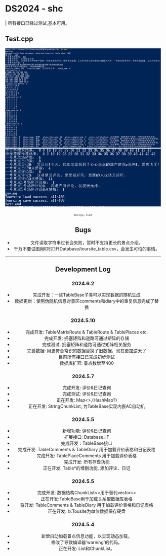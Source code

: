 # DS2024 - shc 
| 所有接口已经过测试,基本可用。

## Test.cpp
<center><img src="./assets/test-1.png" alt="png" >
<center><img src="./assets/test-1-1.png" alt="png" >
<p><span style="font-size: 8px;">test.cpp - 0.4.0</span></p></center>

## Bugs
* 文件读取字符串过长会失败，暂时不支持更长的景点介绍。
* 千万不要试图用IDE打开Database/toursite_table.csv，会发生可怕的事情。
---

## Development Log
### 2024.6.2
* 完成开发：一些TableBase子类可以实现数据的随机生成
* 数据更新：使用伪随机信息对景区comments和diary中的重复信息完成了替换

### 2024.5.10 
* 完成开发: TableMatrixRoute & TableRoute & TablePlaces etc.
* 完成开发: 拥塞矩阵和道路可通过矩阵的存储
* 完成测试: 拥塞矩阵和道路可通过矩阵相关服务
* 完善数据: 用更符合常识的数据替换了旧数据，现在更加逆天了
* 目前所有接口已完成初步测试
* 数据库扩容: 景点数增至400


### 2024.5.7 
* 完成开发: 评价&日记查询
* 完成测试: 评价&日记查询
* 正在开发: Map<>,(HashMap?)
* 正在开发: StringChunkList, 为TableBase实现内嵌AC自动机


### 2024.5.5 
* 新增功能: 评价&日记查询
* 扩展接口: Database_IF
* 完成开发：TableBase接口
* 完成开发: TableComments & TableDiary 用于加载评价表格和日记表格
* 完成开发: TablePlaceComments  用于加载评价表格
* 完成开发: 所有存盘功能
* 正在开发: Table*的增删功能, 添加评论、日记

### 2024.5.5 
* 完成开发: 数据结构ChunkList<>用于替代vector<>
* 正在开发:TableBase用于加载关系型数据库表格
* 将开发: TableComments & TableDiary 用于加载评价表格和日记表格
* 正在开发: 以Tousite为单位数据保存硬盘

### 2024.5.4 
* 新增自动加载景点信息功能，以实现动态加载。
* 修改了导致编译器'warning'的代码。
* 正在开发: List和ChunkList。